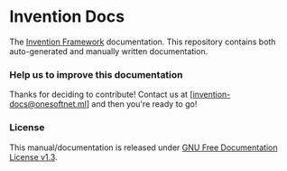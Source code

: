 # Invention Docs
The [Invention Framework](github.com/onesoft-sudo/invention-framework/) documentation.
This repository contains both auto-generated and manually written documentation.

### Help us to improve this documentation
Thanks for deciding to contribute! Contact us at [invention-docs@onesoftnet.ml] and then you're ready to go!

### License
This manual/documentation is released under [GNU Free Documentation License v1.3](https://www.gnu.org/licenses/fdl-1.3.en.html).
